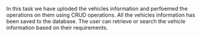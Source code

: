 In this task we have uploded the vehicles information and perfoemed the operations on them using CRUD operations. All the vehicles information has been saved to the database.
The user can retrieve or search the vehicle information based on their requirements.

